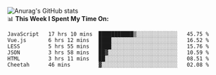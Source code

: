
![Anurag's GitHub stats](https://github-readme-stats.vercel.app/api?username=supergczh&show_icons=true&theme=radical)
<br />
📊 **This Week I Spent My Time On:**

<!--START_SECTION:waka-->

```text
JavaScript   17 hrs 10 mins  ███████████▒░░░░░░░░░░░░░   45.75 %
Vue.js       6 hrs 12 mins   ████░░░░░░░░░░░░░░░░░░░░░   16.52 %
LESS         5 hrs 55 mins   ████░░░░░░░░░░░░░░░░░░░░░   15.76 %
JSON         3 hrs 58 mins   ██▓░░░░░░░░░░░░░░░░░░░░░░   10.59 %
HTML         3 hrs 11 mins   ██░░░░░░░░░░░░░░░░░░░░░░░   08.51 %
Cheetah      46 mins         ▓░░░░░░░░░░░░░░░░░░░░░░░░   02.08 %
```

<!--END_SECTION:waka-->
